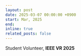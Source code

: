 ```yaml
---
layout: post
date: 2025-03-07 00:00:00 +0900
start: Mar, 2025
end: 
inline: true
related_posts: false
---
```


Student Volunteer, <b>IEEE VR 2025</b>